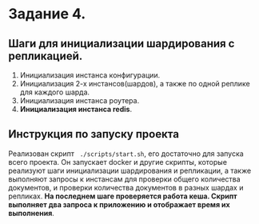 # Задание 4.

## Шаги для инициализации шардирования c репликацией.

1. Инициализация инстанса конфигурации.
2. Инициализация 2-х инстансов(шардов), а также по одной реплике для каждого шарда.
3. Инициализация инстанса роутера.
4. **Инициализация инстанса redis**.

## Инструкция по запуску проекта

Реализован скрипт ``` ./scripts/start.sh```, его достаточно для запуска всего проекта. Он запускает docker и другие скрипты, которые реализуют шаги инициализации шардирования и репликации, а также выполняют запросы к инстансам для проверки общего количества документов, и проверки количества документов в разных шардах и репликах. **На последнем шаге проверяется работа кеша. Скрипт выполняет два запроса к приложению и отображает время их выполнения**.
